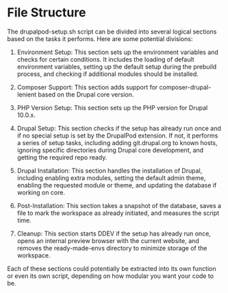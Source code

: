 # File Structure

The drupalpod-setup.sh script can be divided into several logical sections based on the tasks it performs. Here are some potential divisions:

1. Environment Setup: This section sets up the environment variables and checks for certain conditions. It includes the loading of default environment variables, setting up the default setup during the prebuild process, and checking if additional modules should be installed.

2. Composer Support: This section adds support for composer-drupal-lenient based on the Drupal core version.

3. PHP Version Setup: This section sets up the PHP version for Drupal 10.0.x.

4. Drupal Setup: This section checks if the setup has already run once and if no special setup is set by the DrupalPod extension. If not, it performs a series of setup tasks, including adding git.drupal.org to known hosts, ignoring specific directories during Drupal core development, and getting the required repo ready.

5. Drupal Installation: This section handles the installation of Drupal, including enabling extra modules, setting the default admin theme, enabling the requested module or theme, and updating the database if working on core.

6. Post-Installation: This section takes a snapshot of the database, saves a file to mark the workspace as already initiated, and measures the script time.

7. Cleanup: This section starts DDEV if the setup has already run once, opens an internal preview browser with the current website, and removes the ready-made-envs directory to minimize storage of the workspace.

Each of these sections could potentially be extracted into its own function or even its own script, depending on how modular you want your code to be.
